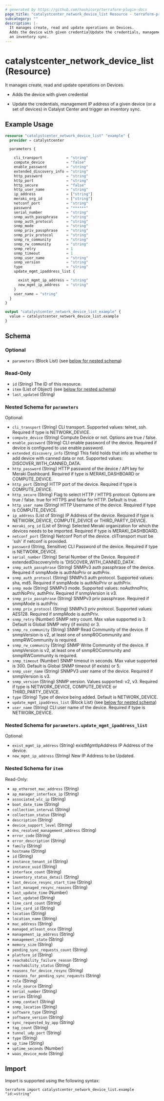 ```yaml
---
# generated by https://github.com/hashicorp/terraform-plugin-docs
page_title: "catalystcenter_network_device_list Resource - terraform-provider-catalystcenter"
subcategory: ""
description: |-
  It manages create, read and update operations on Devices.
  Adds the device with given credentialUpdate the credentials, management IP address of a given device (or a set of devices) in Catalyst Center and trigger
  an inventory sync.
---
```


# catalystcenter_network_device_list (Resource)

It manages create, read and update operations on Devices.

- Adds the device with given credential

- Update the credentials, management IP address of a given device (or a set of devices) in Catalyst Center and trigger
an inventory sync.

## Example Usage

```terraform
resource "catalystcenter_network_device_list" "example" {
  provider = catalystcenter

  parameters {

    cli_transport           = "string"
    compute_device          = "false"
    enable_password         = "string"
    extended_discovery_info = "string"
    http_password           = "string"
    http_port               = "string"
    http_secure             = "false"
    http_user_name          = "string"
    ip_address              = ["string"]
    meraki_org_id           = ["string"]
    netconf_port            = "string"
    password                = "******"
    serial_number           = "string"
    snmp_auth_passphrase    = "string"
    snmp_auth_protocol      = "string"
    snmp_mode               = "string"
    snmp_priv_passphrase    = "string"
    snmp_priv_protocol      = "string"
    snmp_ro_community       = "string"
    snmp_rw_community       = "string"
    snmp_retry              = 1
    snmp_timeout            = 1
    snmp_user_name          = "string"
    snmp_version            = "string"
    type                    = "string"
    update_mgmt_ipaddress_list {

      exist_mgmt_ip_address = "string"
      new_mgmt_ip_address   = "string"
    }
    user_name = "string"
  }
}

output "catalystcenter_network_device_list_example" {
  value = catalystcenter_network_device_list.example
}
```

<!-- schema generated by tfplugindocs -->
## Schema

### Optional

- `parameters` (Block List) (see [below for nested schema](#nestedblock--parameters))

### Read-Only

- `id` (String) The ID of this resource.
- `item` (List of Object) (see [below for nested schema](#nestedatt--item))
- `last_updated` (String)

<a id="nestedblock--parameters"></a>
### Nested Schema for `parameters`

Optional:

- `cli_transport` (String) CLI transport. Supported values: telnet, ssh. Required if type is NETWORK_DEVICE.
- `compute_device` (String) Compute Device or not. Options are true / false.
- `enable_password` (String) CLI enable password of the device. Required if device is configured to use enable password.
- `extended_discovery_info` (String) This field holds that info as whether to add device with canned data or not. Supported values: DISCOVER_WITH_CANNED_DATA.
- `http_password` (String) HTTP password of the device / API key for Meraki Dashboard. Required if type is MERAKI_DASHBOARD or COMPUTE_DEVICE.
- `http_port` (String) HTTP port of the device. Required if type is COMPUTE_DEVICE.
- `http_secure` (String) Flag to select HTTP / HTTPS protocol. Options are true / false. true for HTTPS and false for HTTP. Default is true.
- `http_user_name` (String) HTTP Username of the device. Required if type is COMPUTE_DEVICE.
- `ip_address` (List of String) IP Address of the device. Required if type is NETWORK_DEVICE, COMPUTE_DEVICE or THIRD_PARTY_DEVICE.
- `meraki_org_id` (List of String) Selected Meraki organization for which the devices needs to be imported. Required if type is MERAKI_DASHBOARD.
- `netconf_port` (String) Netconf Port of the device. cliTransport must be 'ssh' if netconf is provided.
- `password` (String, Sensitive) CLI Password of the device. Required if type is NETWORK_DEVICE.
- `serial_number` (String) Serial Number of the Device. Required if extendedDiscoveryInfo is 'DISCOVER_WITH_CANNED_DATA'.
- `snmp_auth_passphrase` (String) SNMPv3 auth passphrase of the device. Required if snmpMode is authNoPriv or authPriv.
- `snmp_auth_protocol` (String) SNMPv3 auth protocol. Supported values: sha, md5. Required if snmpMode is authNoPriv or authPriv.
- `snmp_mode` (String) SNMPv3 mode. Supported values: noAuthnoPriv, authNoPriv, authPriv. Required if snmpVersion is v3.
- `snmp_priv_passphrase` (String) SNMPv3 priv passphrase. Required if snmpMode is authPriv.
- `snmp_priv_protocol` (String) SNMPv3 priv protocol. Supported values: AES128. Required if snmpMode is authPriv.
- `snmp_retry` (Number) SNMP retry count. Max value supported is 3. Default is Global SNMP retry (if exists) or 3.
- `snmp_ro_community` (String) SNMP Read Community of the device. If snmpVersion is v2, at least one of snmpROCommunity and snmpRWCommunity is required.
- `snmp_rw_community` (String) SNMP Write Community of the device. If snmpVersion is v2, at least one of snmpROCommunity and snmpRWCommunity is required.
- `snmp_timeout` (Number) SNMP timeout in seconds. Max value supported is 300. Default is Global SNMP timeout (if exists) or 5.
- `snmp_user_name` (String) SNMPV3 user name of the device. Required if snmpVersion is v3.
- `snmp_version` (String) SNMP version. Values supported: v2, v3. Required if type is NETWORK_DEVICE, COMPUTE_DEVICE or THIRD_PARTY_DEVICE.
- `type` (String) Type of device being added. Default is NETWORK_DEVICE.
- `update_mgmt_ipaddress_list` (Block List) (see [below for nested schema](#nestedblock--parameters--update_mgmt_ipaddress_list))
- `user_name` (String) CLI user name of the device. Required if type is NETWORK_DEVICE.

<a id="nestedblock--parameters--update_mgmt_ipaddress_list"></a>
### Nested Schema for `parameters.update_mgmt_ipaddress_list`

Optional:

- `exist_mgmt_ip_address` (String) existMgmtIpAddress IP Address of the device.
- `new_mgmt_ip_address` (String) New IP Address to be Updated.



<a id="nestedatt--item"></a>
### Nested Schema for `item`

Read-Only:

- `ap_ethernet_mac_address` (String)
- `ap_manager_interface_ip` (String)
- `associated_wlc_ip` (String)
- `boot_date_time` (String)
- `collection_interval` (String)
- `collection_status` (String)
- `description` (String)
- `device_support_level` (String)
- `dns_resolved_management_address` (String)
- `error_code` (String)
- `error_description` (String)
- `family` (String)
- `hostname` (String)
- `id` (String)
- `instance_tenant_id` (String)
- `instance_uuid` (String)
- `interface_count` (String)
- `inventory_status_detail` (String)
- `last_device_resync_start_time` (String)
- `last_managed_resync_reasons` (String)
- `last_update_time` (Number)
- `last_updated` (String)
- `line_card_count` (String)
- `line_card_id` (String)
- `location` (String)
- `location_name` (String)
- `mac_address` (String)
- `managed_atleast_once` (String)
- `management_ip_address` (String)
- `management_state` (String)
- `memory_size` (String)
- `pending_sync_requests_count` (String)
- `platform_id` (String)
- `reachability_failure_reason` (String)
- `reachability_status` (String)
- `reasons_for_device_resync` (String)
- `reasons_for_pending_sync_requests` (String)
- `role` (String)
- `role_source` (String)
- `serial_number` (String)
- `series` (String)
- `snmp_contact` (String)
- `snmp_location` (String)
- `software_type` (String)
- `software_version` (String)
- `sync_requested_by_app` (String)
- `tag_count` (String)
- `tunnel_udp_port` (String)
- `type` (String)
- `up_time` (String)
- `uptime_seconds` (Number)
- `waas_device_mode` (String)

## Import

Import is supported using the following syntax:

```shell
terraform import catalystcenter_network_device_list.example "id:=string"
```
